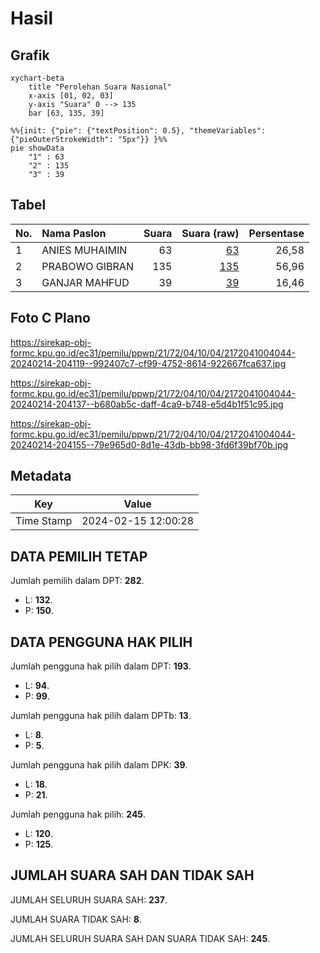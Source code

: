 # Hasil

## Grafik

```mermaid
xychart-beta
    title "Perolehan Suara Nasional"
    x-axis [01, 02, 03]
    y-axis "Suara" 0 --> 135
    bar [63, 135, 39]
```

```mermaid
%%{init: {"pie": {"textPosition": 0.5}, "themeVariables": {"pieOuterStrokeWidth": "5px"}} }%%
pie showData
    "1" : 63
    "2" : 135
    "3" : 39
```

## Tabel

| No. | Nama Paslon    | Suara | Suara (raw) | Persentase |
|:--- |:-------------- | -----:| -----------:| ----------:|
| 1   | ANIES MUHAIMIN | 63    | [63][p-1]   | 26,58      |
| 2   | PRABOWO GIBRAN | 135   | [135][p-2]  | 56,96      |
| 3   | GANJAR MAHFUD  | 39    | [39][p-3]   | 16,46      |


[p-1]: https://github.com/gigit-pemilu/pemilu-2024/blob/main/pilpres/hitung-suara/sub/21-kepulauan-riau/sub/72-kota-tanjung-pinang/sub/04-bukit-bestari/sub/1004-sei-jang/sub/044-tps/sub/paslon-1.txt
[p-2]: https://github.com/gigit-pemilu/pemilu-2024/blob/main/pilpres/hitung-suara/sub/21-kepulauan-riau/sub/72-kota-tanjung-pinang/sub/04-bukit-bestari/sub/1004-sei-jang/sub/044-tps/sub/paslon-2.txt
[p-3]: https://github.com/gigit-pemilu/pemilu-2024/blob/main/pilpres/hitung-suara/sub/21-kepulauan-riau/sub/72-kota-tanjung-pinang/sub/04-bukit-bestari/sub/1004-sei-jang/sub/044-tps/sub/paslon-3.txt

## Foto C Plano

https://sirekap-obj-formc.kpu.go.id/ec31/pemilu/ppwp/21/72/04/10/04/2172041004044-20240214-204119--992407c7-cf99-4752-8614-922667fca637.jpg

https://sirekap-obj-formc.kpu.go.id/ec31/pemilu/ppwp/21/72/04/10/04/2172041004044-20240214-204137--b680ab5c-daff-4ca9-b748-e5d4b1f51c95.jpg

https://sirekap-obj-formc.kpu.go.id/ec31/pemilu/ppwp/21/72/04/10/04/2172041004044-20240214-204155--79e965d0-8d1e-43db-bb98-3fd6f39bf70b.jpg


## Metadata

| Key        | Value               |
| ---------- | ------------------- |
| Time Stamp | 2024-02-15 12:00:28 |


## DATA PEMILIH TETAP

Jumlah pemilih dalam DPT: **282**.
 * L: **132**.
 * P: **150**.

## DATA PENGGUNA HAK PILIH

Jumlah pengguna hak pilih dalam DPT: **193**.
 * L: **94**.
 * P: **99**.

Jumlah pengguna hak pilih dalam DPTb: **13**.
 * L: **8**.
 * P: **5**.

Jumlah pengguna hak pilih dalam DPK: **39**.
 * L: **18**.
 * P: **21**.

Jumlah pengguna hak pilih: **245**.
 * L: **120**.
 * P: **125**.

## JUMLAH SUARA SAH DAN TIDAK SAH

JUMLAH SELURUH SUARA SAH: **237**.

JUMLAH SUARA TIDAK SAH: **8**.

JUMLAH SELURUH SUARA SAH DAN SUARA TIDAK SAH: **245**.


